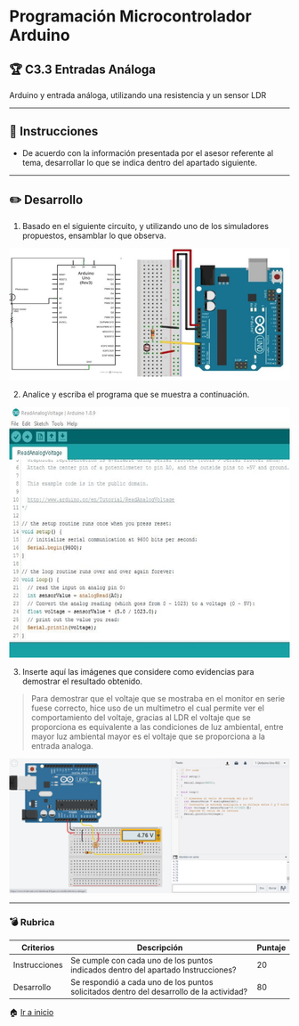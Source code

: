 # Programación Microcontrolador Arduino

## :trophy: C3.3 Entradas Análoga

Arduino y entrada análoga, utilizando una resistencia y un sensor LDR

---

## :blue_book: Instrucciones

- De acuerdo con la información presentada por el asesor referente al tema, desarrollar lo que se indica dentro del apartado siguiente.

---

## :pencil2: Desarrollo

1. Basado en el siguiente circuito, y utilizando uno de los simuladores propuestos, ensamblar lo que observa.


<p align="center">
    <img alt="SalidaDigital" src="../img/C3.x_ArduinoEsquematicoEntradaAnalogaSensor.PNG">
</p>

2. Analice y escriba el programa que se muestra a continuación.

<p align="center">
    <img alt="SalidaDigital" src="../img/C3.x_ArduinoProgramaEntradaAnalogaSensor.png" width=600 height=450>
</p>

3. Inserte aquí las imágenes que considere como evidencias para demostrar el resultado obtenido.

> Para demostrar que el voltaje que se mostraba en el monitor en serie fuese correcto, hice uso de un multimetro el cual permite ver el comportamiento del voltaje, gracias al LDR el voltaje que se proporciona es equivalente a las condiciones de luz ambiental, entre mayor luz ambiental mayor es el voltaje que se proporciona a la entrada analoga.

 <p align="center">
    <img alt="SalidaDigital" src="../img/C3.3_TinkercadEvidencia.PNG">
</p>

---

### :bomb: Rubrica

| Criterios     | Descripción                                                                                  | Puntaje |
| ------------- | -------------------------------------------------------------------------------------------- | ------- |
| Instrucciones | Se cumple con cada uno de los puntos indicados dentro del apartado Instrucciones?            | 20 |
| Desarrollo    | Se respondió a cada uno de los puntos solicitados dentro del desarrollo de la actividad?     | 80      |


:house: [Ir a inicio](https://github.com/CarlosNavaR/SistemasProgramables)